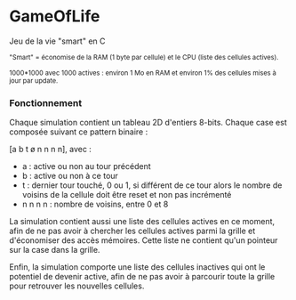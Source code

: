 # GameOfLife
Jeu de la vie "smart" en C

<sub>"Smart" = économise de la RAM (1 byte par cellule) et le CPU (liste des cellules actives).</sub>

<sub>1000*1000 avec 1000 actives : environ 1 Mo en RAM et environ 1% des cellules mises à jour par update.</sub>

### Fonctionnement 

Chaque simulation contient un tableau 2D d'entiers 8-bits.
Chaque case est composée suivant ce pattern binaire :

[a b t ø n n n n], avec :
*    a : active ou non au tour précédent
*    b : active ou non à ce tour
*    t : dernier tour touché, 0 ou 1, si différent de ce tour alors le nombre de voisins de la cellule doit être reset et non pas incrémenté
*    n n n n : nombre de voisins, entre 0 et 8

La simulation contient aussi une liste des cellules actives en ce moment, afin de ne pas avoir à chercher les cellules actives parmi la grille et d'économiser des accès mémoires.
Cette liste ne contient qu'un pointeur sur la case dans la grille.

Enfin, la simulation comporte une liste des cellules inactives qui ont le potentiel de devenir active,
afin de ne pas avoir à parcourir toute la grille pour retrouver les nouvelles cellules.
